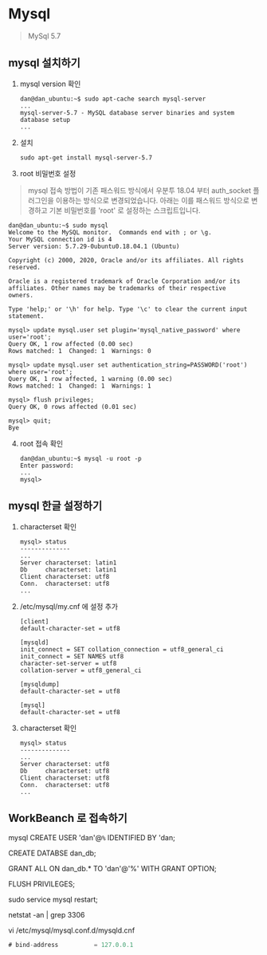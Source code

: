 # Mysql

> MySql 5.7

## mysql 설치하기

1. mysql version 확인

   ```shell script
   dan@dan_ubuntu:~$ sudo apt-cache search mysql-server
   ...
   mysql-server-5.7 - MySQL database server binaries and system database setup
   ...
   ```

2. 설치

   ```shell script
   sudo apt-get install mysql-server-5.7
   ```

3. root 비밀번호 설정

> mysql 접속 방법이 기존 패스워드 방식에서 우분투 18.04 부터 auth_socket 플러그인을 이용하는 방식으로 변경되었습니다.
아래는 이를 패스워드 방식으로 변경하고 기본 비밀번호를 'root' 로 설정하는 스크립트입니다.

   ```shell script
   dan@dan_ubuntu:~$ sudo mysql
   Welcome to the MySQL monitor.  Commands end with ; or \g.
   Your MySQL connection id is 4
   Server version: 5.7.29-0ubuntu0.18.04.1 (Ubuntu)

   Copyright (c) 2000, 2020, Oracle and/or its affiliates. All rights reserved.

   Oracle is a registered trademark of Oracle Corporation and/or its
   affiliates. Other names may be trademarks of their respective
   owners.

   Type 'help;' or '\h' for help. Type '\c' to clear the current input statement.

   mysql> update mysql.user set plugin='mysql_native_password' where user='root';
   Query OK, 1 row affected (0.00 sec)
   Rows matched: 1  Changed: 1  Warnings: 0

   mysql> update mysql.user set authentication_string=PASSWORD('root') where user='root';
   Query OK, 1 row affected, 1 warning (0.00 sec)
   Rows matched: 1  Changed: 1  Warnings: 1

   mysql> flush privileges;
   Query OK, 0 rows affected (0.01 sec)

   mysql> quit;
   Bye
   ```

4. root 접속 확인

   ```shell script
   dan@dan_ubuntu:~$ mysql -u root -p
   Enter password:
   ...
   mysql>
   ```

## mysql 한글 설정하기

1. characterset 확인

   ```shell script
   mysql> status
   --------------
   ...
   Server characterset:	latin1
   Db     characterset:	latin1
   Client characterset:	utf8
   Conn.  characterset:	utf8
   ...
   ```

2. /etc/mysql/my.cnf 에 설정 추가

   ```shell script
   [client]
   default-character-set = utf8

   [mysqld]
   init_connect = SET collation_connection = utf8_general_ci
   init_connect = SET NAMES utf8
   character-set-server = utf8
   collation-server = utf8_general_ci

   [mysqldump]
   default-character-set = utf8

   [mysql]
   default-character-set = utf8
   ```

3. characterset 확인

   ```shell script
   mysql> status
   --------------
   ...
   Server characterset:	utf8
   Db     characterset:	utf8
   Client characterset:	utf8
   Conn.  characterset:	utf8
   ...
   ```

## WorkBeanch 로 접속하기

mysql 
CREATE USER 'dan'@`%` IDENTIFIED BY 'dan;

CREATE DATABSE dan_db;

GRANT ALL ON dan_db.* TO 'dan'@'%' WITH GRANT OPTION;

FLUSH PRIVILEGES;

sudo service mysql restart;

netstat -an | grep 3306

vi /etc/mysql/mysql.conf.d/mysqld.cnf

```java
# bind-address          = 127.0.0.1
```
